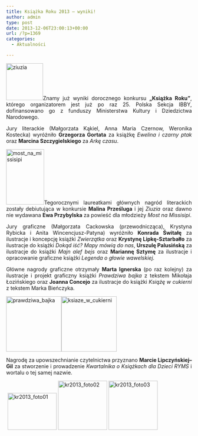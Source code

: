 ```yaml
---
title: Książka Roku 2013 – wyniki!
author: admin
type: post
date: 2013-12-06T23:00:13+00:00
url: /?p=1369
categories:
  - Aktualności

---
```

<p style="text-align: justify;">
  <a href="http://www.ibby.pl/wp-content/uploads/2013/12/ziuzia.jpg" rel="lightbox[1369]"><img class=" wp-image-1370 alignleft" alt="ziuzia" src="http://www.ibby.pl/wp-content/uploads/2013/12/ziuzia-149x200.jpg" width="100" srcset="http://www.ibby.pl/wp-content/uploads/2013/12/ziuzia-149x200.jpg 149w, http://www.ibby.pl/wp-content/uploads/2013/12/ziuzia-74x100.jpg 74w, http://www.ibby.pl/wp-content/uploads/2013/12/ziuzia.jpg 447w" sizes="(max-width: 149px) 100vw, 149px" /></a>Znamy już wyniki dorocznego konkursu <strong>&#8222;Książka Roku&#8221;</strong>, którego organizatorem jest już po raz 25. Polska Sekcja IBBY, dofinansowano go z funduszy Ministerstwa Kultury i Dziedzictwa Narodowego.
</p>

<p style="text-align: justify;">
  <!--more-->
</p>

<p style="text-align: justify;">
  Jury literackie (Małgorzata Kąkiel, Anna Maria Czernow, Weronika Kostecka) wyróżniło <strong>Grzegorza Gortata</strong> za książkę <em>Ewelina i czarny ptak</em> oraz <strong>Marcina Szczygielskiego</strong> za <em>Arkę czasu</em>.
</p>

<p style="text-align: justify;">
  <a href="http://www.ibby.pl/wp-content/uploads/2013/12/most_na_missisipi.jpg" rel="lightbox[1369]"><img class="alignright" alt="most_na_missisipi" src="http://www.ibby.pl/wp-content/uploads/2013/12/most_na_missisipi-137x200.jpg" width="103" height="150" /></a>Tegorocznymi laureatkami głównych nagród literackich zostały debiutująca w konkursie <strong>Malina Prześluga</strong> i jej <em>Ziuzia</em> oraz dawno nie wydawana <strong>Ewa Przybylska</strong> za powieść dla młodzieży <em>Most na Missisipi</em>.
</p>

<p style="text-align: justify;">
  Jury graficzne (Małgorzata Cackowska (przewodnicząca), Krystyna Rybicka i Anita Wincencjusz-Patyna) wyróżniło <strong>Konrada Świtałę</strong> za ilustracje i koncepcję książki <em>Zwierzątka</em> oraz <strong>Krystynę Lipkę-Sztarbałło</strong> za ilustracje do książki <em>Dokąd iść? Mapy mówią do nas</em>, <strong>Urszulę Palusińską</strong> za ilustracje do książki <em>Majn alef bejs</em> oraz <strong>Mariannę Sztymę</strong> za ilustracje i opracowanie graficzne książki <em>Legenda o głowie wawelskiej</em>.
</p>

<p style="text-align: justify;">
  Główne nagrody graficzne otrzymały <strong>Marta Ignerska</strong> (po raz kolejny) za ilustracje i projekt graficzny książki <em>Prawdziwa bajka</em> z tekstem Mikołaja Łozińskiego oraz <strong>Joanna Concejo</strong> za ilustracje do książki <em>Książę w cukierni</em> z tekstem Marka Bieńczyka.
</p>

<p style="text-align: justify;">
  <a href="http://www.ibby.pl/wp-content/uploads/2013/12/prawdziwa_bajka.jpg" rel="lightbox[1369]"><img alt="prawdziwa_bajka" src="http://www.ibby.pl/wp-content/uploads/2013/12/prawdziwa_bajka-154x200.jpg" height="150" /></a><a href="http://www.ibby.pl/wp-content/uploads/2013/12/ksiaze_w_cukierni.jpg" rel="lightbox[1369]"><img alt="ksiaze_w_cukierni" src="http://www.ibby.pl/wp-content/uploads/2013/12/ksiaze_w_cukierni-149x200.jpg" height="150" /></a>
</p>

<p style="text-align: justify;">
  Nagrodę za upowszechnianie czytelnictwa przyznano <strong>Marcie Lipczyńskiej–Gil</strong> za stworzenie i prowadzenie <em>Kwartalnika o Książkach dla Dzieci RYMS</em> i wortalu o tej samej nazwie.
</p>

<p style="text-align: justify;">
   <a href="http://www.ibby.pl/wp-content/uploads/2013/12/kr2013_foto01.jpg" rel="lightbox[1369]"><img class="alignnone size-thumbnail wp-image-1384" alt="kr2013_foto01" src="http://www.ibby.pl/wp-content/uploads/2013/12/kr2013_foto01-133x100.jpg" width="133" height="100" srcset="http://www.ibby.pl/wp-content/uploads/2013/12/kr2013_foto01-133x100.jpg 133w, http://www.ibby.pl/wp-content/uploads/2013/12/kr2013_foto01-266x200.jpg 266w, http://www.ibby.pl/wp-content/uploads/2013/12/kr2013_foto01.jpg 800w" sizes="(max-width: 133px) 100vw, 133px" /></a> <a href="http://www.ibby.pl/wp-content/uploads/2013/12/kr2013_foto02.jpg" rel="lightbox[1369]"><img class="alignnone  wp-image-1385" alt="kr2013_foto02" src="http://www.ibby.pl/wp-content/uploads/2013/12/kr2013_foto02-266x200.jpg" width="133" srcset="http://www.ibby.pl/wp-content/uploads/2013/12/kr2013_foto02-266x200.jpg 266w, http://www.ibby.pl/wp-content/uploads/2013/12/kr2013_foto02-133x100.jpg 133w, http://www.ibby.pl/wp-content/uploads/2013/12/kr2013_foto02.jpg 800w" sizes="(max-width: 266px) 100vw, 266px" /></a> <a href="http://www.ibby.pl/wp-content/uploads/2013/12/kr2013_foto03.jpg" rel="lightbox[1369]"><img class="alignnone  wp-image-1386" alt="kr2013_foto03" src="http://www.ibby.pl/wp-content/uploads/2013/12/kr2013_foto03-266x200.jpg" width="133" srcset="http://www.ibby.pl/wp-content/uploads/2013/12/kr2013_foto03-266x200.jpg 266w, http://www.ibby.pl/wp-content/uploads/2013/12/kr2013_foto03-133x100.jpg 133w, http://www.ibby.pl/wp-content/uploads/2013/12/kr2013_foto03.jpg 800w" sizes="(max-width: 266px) 100vw, 266px" /></a>
</p>